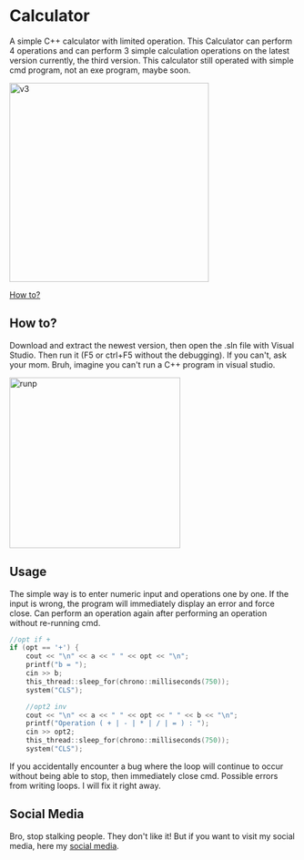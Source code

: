 # Calculator

A simple C++ calculator with limited operation. This Calculator can perform 4 operations and can perform 3 simple calculation operations on the latest version currently, the third version. This calculator still operated with simple cmd program, not an exe program, maybe soon.

<img width="350" alt="v3" src="https://user-images.githubusercontent.com/82499518/145354126-42c444fa-0711-4d40-9c96-1d82bb744201.png">

[How to?](#usage)

## How to?

Download and extract the newest version, then open the .sln file with Visual Studio. Then run it (F5 or ctrl+F5 without the debugging). If you can't, ask your mom. Bruh, imagine you can't run a C++ program in visual studio.

<img width="300" alt="runp" src="https://user-images.githubusercontent.com/82499518/145353909-636fc13e-e147-4f23-a3e7-aef352fa4c69.png">

##  Usage

The simple way is to enter numeric input and operations one by one. If the input is wrong, the program will immediately display an error and force close. Can perform an operation again after performing an operation without re-running cmd.

```cpp
//opt if +
if (opt == '+') {
	cout << "\n" << a << " " << opt << "\n";
	printf("b = ");
	cin >> b;
	this_thread::sleep_for(chrono::milliseconds(750));
	system("CLS");

	//opt2 inv
	cout << "\n" << a << " " << opt << " " << b << "\n";
	printf("Operation ( + | - | * | / | = ) : ");
	cin >> opt2;
	this_thread::sleep_for(chrono::milliseconds(750));
	system("CLS");
```

If you accidentally encounter a bug where the loop will continue to occur without being able to stop, then immediately close cmd. Possible errors from writing loops. I will fix it right away.

## Social Media

Bro, stop stalking people. They don't like it! But if you want to visit my social media, here my [social media](https://www.youtube.com/watch?v=z4JJ270xx98).
